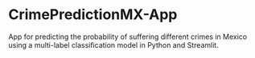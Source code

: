 # CrimePredictionMX-App
App for predicting the probability of suffering different crimes in Mexico using a multi-label classification model in Python and Streamlit.
